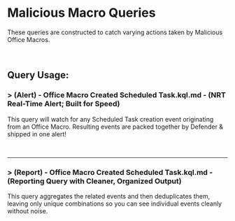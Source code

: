 # Malicious Macro Queries

These queries are constructed to catch varying actions taken by Malicious Office Macros.

&nbsp;

## Query Usage:
### > (Alert) - Office Macro Created Scheduled Task.kql.md - (NRT Real-Time Alert; Built for Speed)
This query will watch for any Scheduled Task creation event originating from an Office Macro. Resulting events are packed together by Defender & shipped in one alert! 



&nbsp;

---

### > (Report) - Office Macro Created Scheduled Task.kql.md - (Reporting Query with Cleaner, Organized Output)
This query aggregates the related events and then deduplicates them, leaving only unique combinations so you can see individual events cleanly without noise.

&nbsp;
